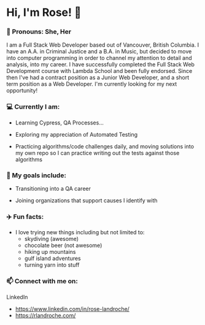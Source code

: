 <!--
**roselandroche/roselandroche** is a ✨ _special_ ✨ repository because its `README.md` (this file) appears on your GitHub profile.

Here are some ideas to get you started:
- 👯 I’m looking to collaborate on ...
- 🤔 I’m looking for help with ...
- 💬 Ask me about ...
-->

# Hi, I'm Rose!  👋
### :woman: Pronouns: She, Her

I am a Full Stack Web Developer based out of Vancouver, British Columbia. I have an A.A. in Criminal Justice and a B.A. in Music, but decided to move into computer programming in order to channel my attention to detail and analysis, into my career. I have successfully completed the Full Stack Web Development course with Lambda School and been fully endorsed. Since then I've had a contract position as a Junior Web Developer, and a short term position as a Web Developer. I'm currently looking for my next opportunity!

### :computer: Currently I am:

- Learning Cypress, QA Processes...

- Exploring my appreciation of Automated Testing

- Practicing algorithms/code challenges daily, and moving solutions into my own repo so I can practice writing out the tests against those algorithms

### 🌱 My goals include:

- Transitioning into a QA career

- Joining organizations that support causes I identify with

### :airplane: Fun facts:

- I love trying new things including but not limited to: 
    - skydiving (awesome)
    - chocolate beer (not awesome)
    - hiking up mountains
    - gulf island adventures
    - turning yarn into stuff

### 📫  Connect with me on:

LinkedIn

  - https://www.linkedin.com/in/rose-landroche/
  - https://rlandroche.com/
